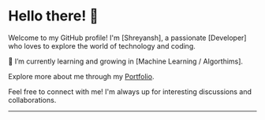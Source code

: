 # Hello there! 👋

Welcome to my GitHub profile! I'm [Shreyansh], a passionate [Developer] who loves to explore the world of technology and coding.

🌱 I’m currently learning and growing in [Machine Learning / Algorthims].


Explore more about me through my [Portfolio](https://kiritoind-dev.vercel.app).

Feel free to connect with me! I'm always up for interesting discussions and collaborations.

****
